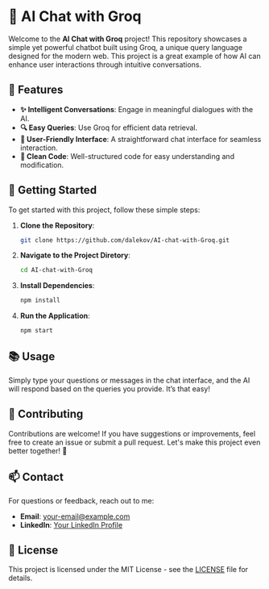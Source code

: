 # 🤖 AI Chat with Groq

Welcome to the **AI Chat with Groq** project! This repository showcases a simple yet powerful chatbot built using Groq, a unique query language designed for the modern web. This project is a great example of how AI can enhance user interactions through intuitive conversations.

## 🌟 Features

- **✨ Intelligent Conversations**: Engage in meaningful dialogues with the AI.
- **🔍 Easy Queries**: Use Groq for efficient data retrieval.
- **💬 User-Friendly Interface**: A straightforward chat interface for seamless interaction.
- **📜 Clean Code**: Well-structured code for easy understanding and modification.

## 🚀 Getting Started

To get started with this project, follow these simple steps:

1. **Clone the Repository**:
   ```bash
   git clone https://github.com/dalekov/AI-chat-with-Groq.git
2. **Navigate to the Project Diretory**:
   ```bash
   cd AI-chat-with-Groq
3. **Install Dependencies**:
   ```bash
   npm install
4. **Run the Application**:
   ```bash
   npm start
## 📚 Usage

Simply type your questions or messages in the chat interface, and the AI will respond based on the queries you provide. It’s that easy!

## 🤝 Contributing

Contributions are welcome! If you have suggestions or improvements, feel free to create an issue or submit a pull request. Let's make this project even better together! 🌈

## 📫 Contact

For questions or feedback, reach out to me:

- **Email**: [your-email@example.com](mailto:your-email@example.com)
- **LinkedIn**: [Your LinkedIn Profile](https://www.linkedin.com/in/your-profile)

## 📝 License

This project is licensed under the MIT License - see the [LICENSE](LICENSE) file for details.

  
